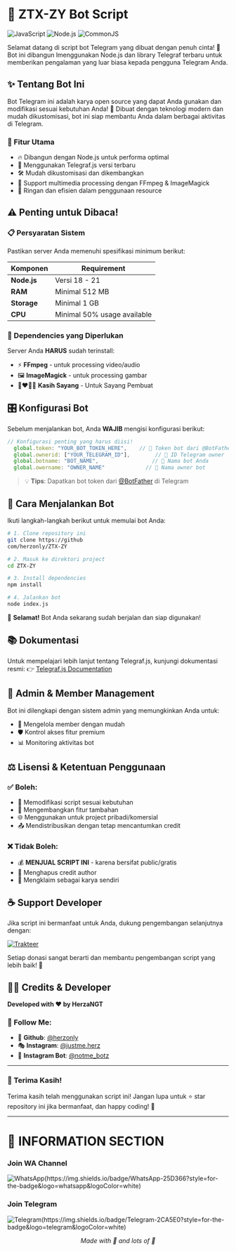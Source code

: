 # 🤖 ZTX-ZY Bot Script

![JavaScript](https://img.shields.io/badge/JavaScript-F7DF1E?style=for-the-badge&logo=javascript&logoColor=black)
![Node.js](https://img.shields.io/badge/Node.js-43853D?style=for-the-badge&logo=node.js&logoColor=white)
![CommonJS](https://img.shields.io/badge/CommonJS-339933?style=for-the-badge&logo=node.js&logoColor=white)

Selamat datang di script bot Telegram yang dibuat dengan penuh cinta! 💝 Bot ini dibangun lmenggunakan Node.js dan library Telegraf terbaru untuk memberikan pengalaman yang luar biasa kepada pengguna Telegram Anda.

## ✨ Tentang Bot Ini

Bot Telegram ini adalah karya open source yang dapat Anda gunakan dan modifikasi sesuai kebutuhan Anda! 🎨 Dibuat dengan teknologi modern dan mudah dikustomisasi, bot ini siap membantu Anda dalam berbagai aktivitas di Telegram.

### 🚀 Fitur Utama
- 🔥 Dibangun dengan Node.js untuk performa optimal
- 📱 Menggunakan Telegraf.js versi terbaru
- 🛠️ Mudah dikustomisasi dan dikembangkan
- 🎯 Support multimedia processing dengan FFmpeg & ImageMagick
- 💾 Ringan dan efisien dalam penggunaan resource

## ⚠️ Penting untuk Dibaca!

### 📋 Persyaratan Sistem
Pastikan server Anda memenuhi spesifikasi minimum berikut:

| Komponen | Requirement |
|----------|-------------|
| **Node.js** | Versi 18 - 21 |
| **RAM** | Minimal 512 MB |
| **Storage** | Minimal 1 GB |
| **CPU** | Minimal 50% usage available |

### 🔧 Dependencies yang Diperlukan
Server Anda **HARUS** sudah terinstall:
- ⚡ **FFmpeg** - untuk processing video/audio
- 🖼️ **ImageMagick** - untuk processing gambar
- 👨‍❤️‍💋‍👨 **Kasih Sayang** - Untuk Sayang Pembuat

## 🎛️ Konfigurasi Bot

Sebelum menjalankan bot, Anda **WAJIB** mengisi konfigurasi berikut:

```javascript
// Konfigurasi penting yang harus diisi!
  global.token: "YOUR_BOT_TOKEN_HERE",    // 🔑 Token bot dari @BotFather
  global.ownerid: ["YOUR_TELEGRAM_ID"],        // 👤 ID Telegram owner
  global.botname: "BOT_NAME",                 // 🤖 Nama bot Anda
  global.owername: "OWNER_NAME"             // 👑 Nama owner bot
```

> 💡 **Tips**: Dapatkan bot token dari [@BotFather](https://t.me/BotFather) di Telegram

## 🚀 Cara Menjalankan Bot

Ikuti langkah-langkah berikut untuk memulai bot Anda:

```bash
# 1. Clone repository ini
git clone https://github
com/herzonly/ZTX-ZY

# 2. Masuk ke direktori project
cd ZTX-ZY

# 3. Install dependencies
npm install

# 4. Jalankan bot
node index.js
```

🎉 **Selamat!** Bot Anda sekarang sudah berjalan dan siap digunakan!

## 📚 Dokumentasi

Untuk mempelajari lebih lanjut tentang Telegraf.js, kunjungi dokumentasi resmi:
👉 [Telegraf.js Documentation](https://telegraf.js.org/)

## 🤝 Admin & Member Management

Bot ini dilengkapi dengan sistem admin yang memungkinkan Anda untuk:
- 👑 Mengelola member dengan mudah
- 🛡️ Kontrol akses fitur premium
- 📊 Monitoring aktivitas bot

## ⚖️ Lisensi & Ketentuan Penggunaan

### ✅ Boleh:
- 🔧 Memodifikasi script sesuai kebutuhan
- 🎨 Mengembangkan fitur tambahan
- 🌐 Menggunakan untuk project pribadi/komersial
- 📤 Mendistribusikan dengan tetap mencantumkan credit

### ❌ Tidak Boleh:
- 💰 **MENJUAL SCRIPT INI** - karena bersifat public/gratis
- 🚫 Menghapus credit author
- 📝 Mengklaim sebagai karya sendiri

## ☕ Support Developer

Jika script ini bermanfaat untuk Anda, dukung pengembangan selanjutnya dengan:

[![Trakteer](https://img.shields.io/badge/Trakteer-FF6B6B?style=for-the-badge&logo=ko-fi&logoColor=white)](https://trakteer.id/herzja)

Setiap donasi sangat berarti dan membantu pengembangan script yang lebih baik! 🙏

## 👨‍💻 Credits & Developer

**Developed with ❤️ by HerzaNGT**

### 📱 Follow Me:
- 📸 **Github**: [@herzonly](https://github.com/herzonly)
- 🎭 **Instagram**: [@justme.herz](https://instagram.com/justme.herz)
- 🤖 **Instagram Bot**: [@notme_botz](https://instagram.com/notme_botz)

---

### 🌟 Terima Kasih!
Terima kasih telah menggunakan script ini! Jangan lupa untuk ⭐ star repository ini jika bermanfaat, dan happy coding! 🚀

---

# 📣 INFORMATION SECTION
### Join WA Channel
![WhatsApp(https://img.shields.io/badge/WhatsApp-25D366?style=for-the-badge&logo=whatsapp&logoColor=white)](https://whatsapp.com/channel/0029VaGVOvq1iUxY6WgHLv2R)
### Join Telegram 
![Telegram(https://img.shields.io/badge/Telegram-2CA5E0?style=for-the-badge&logo=telegram&logoColor=white)](https://t.me/nmbtz_md)

<div align="center">
  <i>Made with 📱 and lots of 🍵</i>
</div>
